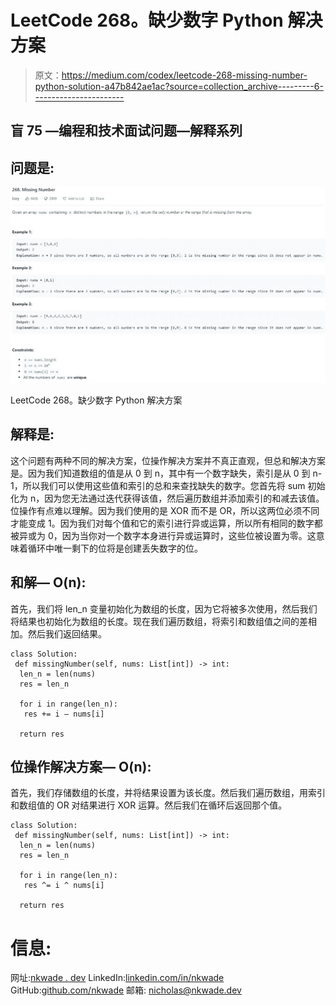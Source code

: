 # LeetCode 268。缺少数字 Python 解决方案

> 原文：<https://medium.com/codex/leetcode-268-missing-number-python-solution-a47b842ae1ac?source=collection_archive---------6----------------------->

## 盲 75 —编程和技术面试问题—解释系列

## 问题是:

![](img/24480c74bc6eef427967a6d4b16dbb01.png)

LeetCode 268。缺少数字 Python 解决方案

## 解释是:

这个问题有两种不同的解决方案，位操作解决方案并不真正直观，但总和解决方案是。因为我们知道数组的值是从 0 到 n，其中有一个数字缺失，索引是从 0 到 n-1，所以我们可以使用这些值和索引的总和来查找缺失的数字。您首先将 sum 初始化为 n，因为您无法通过迭代获得该值，然后遍历数组并添加索引的和减去该值。位操作有点难以理解。因为我们使用的是 XOR 而不是 OR，所以这两位必须不同才能变成 1。因为我们对每个值和它的索引进行异或运算，所以所有相同的数字都被异或为 0，因为当你对一个数字本身进行异或运算时，这些位被设置为零。这意味着循环中唯一剩下的位将是创建丢失数字的位。

## 和解— O(n):

首先，我们将 len_n 变量初始化为数组的长度，因为它将被多次使用，然后我们将结果也初始化为数组的长度。现在我们遍历数组，将索引和数组值之间的差相加。然后我们返回结果。

```
class Solution:
 def missingNumber(self, nums: List[int]) -> int:
  len_n = len(nums)
  res = len_n

  for i in range(len_n):
   res += i — nums[i]

  return res
```

## 位操作解决方案— O(n):

首先，我们存储数组的长度，并将结果设置为该长度。然后我们遍历数组，用索引和数组值的 OR 对结果进行 XOR 运算。然后我们在循环后返回那个值。

```
class Solution:
 def missingNumber(self, nums: List[int]) -> int:
  len_n = len(nums)
  res = len_n

  for i in range(len_n):
   res ^= i ^ nums[i]

  return res
```

# 信息:

网址:[nkwade . dev](http://www.nkwade.dev/)
LinkedIn:[linkedin.com/in/nkwade](http://www.linkedin.com/in/nkwade/)
GitHub:[github.com/nkwade](http://www.github.com/nkwade)
邮箱: [nicholas@nkwade.dev](mailto:nicholas@nkwade.dev)